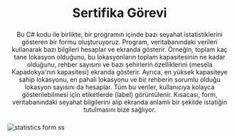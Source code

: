 <h1 align="center">Sertifika Görevi</h1>

###

<p align="center">Bu C# kodu ile birlikte, bir programın içinde bazı seyahat istatistiklerini gösteren bir formu oluşturuyoruz. Program, veritabanındaki verileri kullanarak bazı bilgileri hesaplar ve ekranda gösterir. Örneğin, toplam kaç tane lokasyon olduğunu, bu lokasyonların toplam kapasitesinin ne kadar olduğunu, rehber sayısını ve bazı şehirlerin özelliklerini (mesela Kapadokya'nın kapasitesi) ekranda gösterir. Ayrıca, en yüksek kapasiteye sahip lokasyonu, en pahalı lokasyonu ve bir rehberin sorumlu olduğu lokasyon sayısını da hesaplar. Tüm bu veriler, kullanıcıya kolayca gösterilebilmesi için etiketlerde (label) görüntülenir. Kısacası, form, veritabanındaki seyahat bilgilerini alıp ekranda anlamlı bir şekilde istatiğin tutulmasını bize sağlıyor.</p>

###
![statistics form ss](https://github.com/user-attachments/assets/b906fc48-464e-4625-b6d2-cf621c6ac587)
